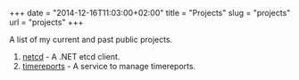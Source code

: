 +++
date = "2014-12-16T11:03:00+02:00"
title = "Projects"
slug = "projects"
url = "projects"
+++

A list of my current and past public projects.

1. [netcd](http://netcd.io/) - A .NET etcd client.
2. [timereports](https://github.com/kumiko/timereports) - A service to manage timereports.